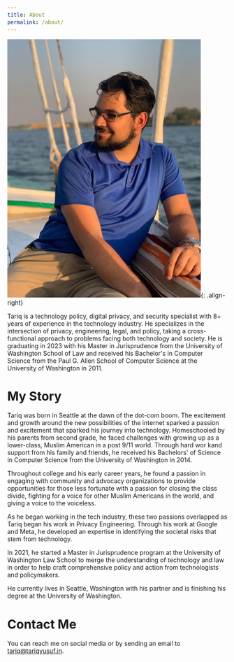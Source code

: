 ```yaml
---
title: About
permalink: /about/
---
```


![about](/assets/images/about.jpg){: .align-right}

Tariq is a technology policy, digital privacy, and security specialist with 8+
years of experience in the technology industry. He specializes in the
intersection of privacy, engineering, legal, and policy, taking a
cross-functional approach to problems facing both technology and society. He is
graduating in 2023 with his Master in Jurisprudence from the University of
Washington School of Law and received his Bachelor's in Computer Science from
the Paul G. Allen School of Computer Science at the University of Washington in
2011.

# My Story
Tariq was born in Seattle at the dawn of the dot-com boom. The excitement and
growth around the new possibilities of the internet sparked a passion and
excitement that sparked his journey into technology. Homeschooled by his parents
from second grade, he faced challenges with growing up as a lower-class, Muslim
American in a post 9/11 world. Through hard wor kand support from his family and
friends, he received his Bachelors' of Science in Computer Science from the
University of Washington in 2014.

Throughout college and his early career years, he found a passion in engaging
with community and advocacy organizations to provide opportunities for those
less fortunate with a passion for closing the class divide, fighting for a voice
for other Muslim Americans in the world, and giving a voice to the voiceless.

As he began working in the tech industry, these two passions overlapped as Tariq
began his work in Privacy Engineering. Through his work at Google and Meta, he
developed an expertise in identifying the societal risks that stem from
technology.

In 2021, he started a Master in Jurisprudence program at the University of
Washington Law School to merge the understanding of technology and law in order
to help craft comprehensive policy and action from technologists and
policymakers.

He currently lives in Seattle, Washington with his partner and is finishing his
degree at the University of Washington.

# Contact Me

You can reach me on social media or by sending an email to [tariq@tariqyusuf.in]().